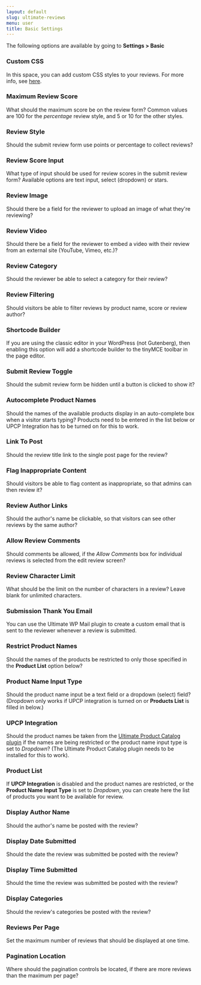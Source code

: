 ```yaml
---
layout: default
slug: ultimate-reviews
menu: user
title: Basic Settings
---
```

The following options are available by going to **Settings > Basic**

### Custom CSS

In this space, you can add custom CSS styles to your reviews. For more info, see [here](../styling/css).

### Maximum Review Score

What should the maximum score be on the review form? Common values are 100 for the *percentage* review style, and 5 or 10 for the other styles.

### Review Style

Should the submit review form use points or percentage to collect reviews?

### Review Score Input

What type of input should be used for review scores in the submit review form? Available options are text input, select (dropdown) or stars.

### Review Image

Should there be a field for the reviewer to upload an image of what they're reviewing?

### Review Video

Should there be a field for the reviewer to embed a video with their review from an external site (YouTube, Vimeo, etc.)?

### Review Category

Should the reviewer be able to select a category for their review?

### Review Filtering

Should visitors be able to filter reviews by product name, score or review author?

### Shortcode Builder

If you are using the classic editor in your WordPress (not Gutenberg), then enabling this option will add a shortcode builder to the tinyMCE toolbar in the page editor.

### Submit Review Toggle

Should the submit review form be hidden until a button is clicked to show it?

### Autocomplete Product Names

Should the names of the available products display in an auto-complete box when a visitor starts typing? Products need to be entered in the list below or UPCP Integration has to be turned on for this to work.

### Link To Post

Should the review title link to the single post page for the review?

### Flag Inappropriate Content

Should visitors be able to flag content as inappropriate, so that admins can then review it?

### Review Author Links

Should the author's name be clickable, so that visitors can see other reviews by the same author?

### Allow Review Comments

Should comments be allowed, if the *Allow Comments* box for individual reviews is selected from the edit review screen?

### Review Character Limit

What should be the limit on the number of characters in a review? Leave blank for unlimited characters.

### Submission Thank You Email

You can use the Ultimate WP Mail plugin to create a custom email that is sent to the reviewer whenever a review is submitted.

### Restrict Product Names

Should the names of the products be restricted to only those specified in the **Product List** option below?

### Product Name Input Type

Should the product name input be a text field or a dropdown (select) field? (Dropdown only works if UPCP integration is turned on or **Products List** is filled in below.)

### UPCP Integration

Should the product names be taken from the [Ultimate Product Catalog plugin](https://wordpress.org/plugins/ultimate-product-catalogue/) if the names are being restricted or the product name input type is set to *Dropdown*? (The Ultimate Product Catalog plugin needs to be installed for this to work).

### Product List

If **UPCP Integration** is disabled and the product names are restricted, or the **Product Name Input Type** is set to *Dropdown*, you can create here the list of products you want to be available for review.

### Display Author Name

Should the author's name be posted with the review?

### Display Date Submitted

Should the date the review was submitted be posted with the review?

### Display Time Submitted

Should the time the review was submitted be posted with the review?

### Display Categories

Should the review's categories be posted with the review?

### Reviews Per Page

Set the maximum number of reviews that should be displayed at one time.

### Pagination Location

Where should the pagination controls be located, if there are more reviews than the maximum per page?

